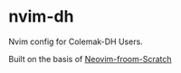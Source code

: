 # nvim-dh
Nvim config for Colemak-DH Users.

Built on the basis of [Neovim-froom-Scratch](https://github.com/LunarVim/Neovim-from-scratch)
